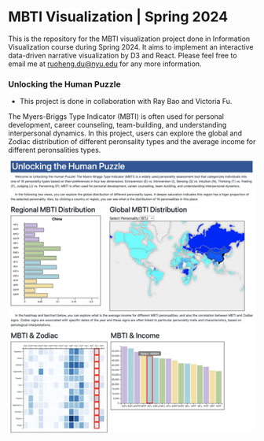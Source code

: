 # MBTI Visualization | Spring 2024
This is the repository for the MBTI visualization project done in Information Visualization course during Spring 2024. It aims to implement an interactive data-driven narrative visualization by D3 and React. Please feel free to email me at ruoheng.du@nyu.edu for any more information.

### Unlocking the Human Puzzle
* This project is done in collaboration with Ray Bao and Victoria Fu.

The Myers-Briggs Type Indicator (MBTI) is often used for personal development, career counseling, team-building, and understanding interpersonal dynamics. In this project, users can explore the global and Zodiac distribution of different peronsality types and the average income for different peronsalities types.

<img width="800" alt="view1" src="https://github.com/ruoheng-du/mbti_vis/raw/main/assets/view1.png">
<img width="800" alt="view2" src="https://github.com/ruoheng-du/mbti_vis/raw/main/assets/view2.png">
